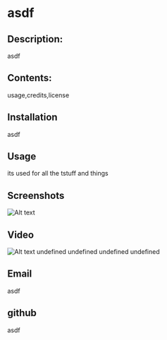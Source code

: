 
  # asdf
  ## Description: 
   asdf 
   ## Contents:
   usage,credits,license
  ## Installation
  asdf
  ## Usage
  its used for all the tstuff and things
  ## Screenshots
  ![Alt text](asdf?raw=true "Title")
  ## Video
  ![Alt text](asdf?raw=true "Title")
  undefined
  undefined
  undefined
  undefined
  ## Email
  asdf
  ## github
  asdf

  

  